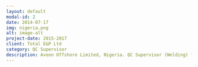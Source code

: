 ```yaml
---
layout: default
modal-id: 2
date: 2014-07-17
img: nigeria.png
alt: image-alt
project-date: 2015-2017
client: Total E&P Ltd
category: QC Supervisor
description: Aveon Offshore Limited, Nigeria. QC Supervisor (Welding) for subsea manifold piping & tubing. Worked on Egina project subsea production system (SPS) equipments that included, Manifolds, Manifold Support Structures (MSS), Closed Caisson Foundations (CCF), UTA Modules & Foundations, SDU Modules & Foundations, Pig Loop Modules, Multibore Production Well Jumpers, Permanent Guide Base (PGB), Gas Mat Weldment, X-Trees. 
---
```

